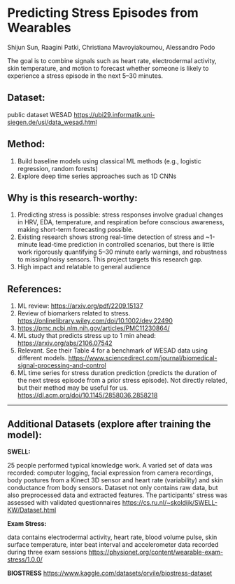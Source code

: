 # Predicting Stress Episodes from Wearables

Shijun Sun, Raagini Patki, Christiana Mavroyiakoumou, Alessandro Podo

The goal is to combine signals such as heart rate, electrodermal activity, skin temperature, and motion to forecast whether someone is likely to experience a stress episode in the next 5–30 minutes.

## Dataset: 
public dataset WESAD https://ubi29.informatik.uni-siegen.de/usi/data_wesad.html

## Method:
1. Build baseline models using classical ML methods (e.g., logistic regression, random forests)
2. Explore deep time series approaches such as 1D CNNs

## Why is this research-worthy:
1. Predicting stress is possible: stress responses involve gradual changes in HRV, EDA, temperature, and respiration before conscious awareness, making short-term forecasting possible.
2. Existing research shows strong real-time detection of stress and ~1-minute lead-time prediction in controlled scenarios, but there is little work rigorously quantifying 5–30 minute early warnings, and robustness to missing/noisy sensors. This project targets this research gap.
3. High impact and relatable to general audience

## References:
1. ML review: https://arxiv.org/pdf/2209.15137
2. Review of biomarkers related to stress. https://onlinelibrary.wiley.com/doi/10.1002/dev.22490
3. https://pmc.ncbi.nlm.nih.gov/articles/PMC11230864/
4. ML study that predicts stress up to 1 min ahead: https://arxiv.org/abs/2106.07542
5. Relevant. See their Table 4 for a benchmark of WESAD data using different models. https://www.sciencedirect.com/journal/biomedical-signal-processing-and-control
6. ML time series for stress duration prediction (predicts the duration of the next stress episode from a prior stress episode). Not directly related, but their method may be useful for us. https://dl.acm.org/doi/10.1145/2858036.2858218
  

------------------------------------------------

## Additional Datasets (explore after training the model):

**SWELL:** 

25 people performed typical knowledge work. A varied set of data was recorded: computer logging, facial expression from camera recordings, body postures from a Kinect 3D sensor and heart rate (variability) and skin conductance from body sensors. Dataset not only contains raw data, but also preprocessed data and extracted features. The participants' stress was assessed with validated questionnaires
https://cs.ru.nl/~skoldijk/SWELL-KW/Dataset.html 

**Exam Stress:**

data contains electrodermal activity, heart rate, blood volume pulse, skin surface temperature, inter beat interval and accelerometer data recorded during three exam sessions https://physionet.org/content/wearable-exam-stress/1.0.0/

**BIOSTRESS**
https://www.kaggle.com/datasets/orvile/biostress-dataset

